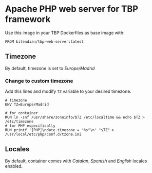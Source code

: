 # Apache PHP web server for TBP framework

Use this image in your TBP Dockerfiles as base image with:

```FROM bitendian/tbp-web-server:latest```

## Timezone

By default, timezone is set to *Europe/Madrid*

### Change to custom timezone

Add this lines and modify ```TZ``` variable to your desired timezone.

```
# timezone
ENV TZ=Europe/Madrid

# for container
RUN ln -snf /usr/share/zoneinfo/$TZ /etc/localtime && echo $TZ > /etc/timezone
# for PHP especifically
RUN printf '[PHP]\ndate.timezone = "%s"\n' "$TZ" > /usr/local/etc/php/conf.d/tzone.ini
```

## Locales

By default, container comes with *Catalan*, *Spanish* and *English* locales enabled.

